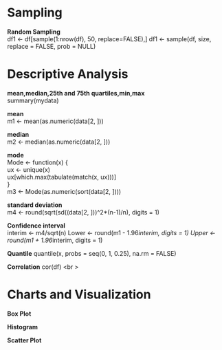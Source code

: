# Sampling <br />

**Random Sampling** <br />
df1 <- df[sample(1:nrow(df), 50, replace=FALSE),]
df1 <- sample(df, size, replace = FALSE, prob = NULL)


# Descriptive Analysis <br />
**mean,median,25th and 75th quartiles,min,max** <br />
summary(mydata)

**mean**  <br />
m1 <- mean(as.numeric(data[2, ]))

**median**  <br />
m2 <- median(as.numeric(data[2, ]))

**mode**  <br />
Mode <- function(x) {  <br />
  ux <- unique(x)  <br />
  ux[which.max(tabulate(match(x, ux)))]  <br />
}  <br />
m3 <- Mode(as.numeric(sort(data[2, ])))

**standard deviation**  <br />
m4 <- round(sqrt(sd((data[2, ]))^2*(n-1)/n), digits = 1)

**Confidence interval**  <br />
interim <- m4/sqrt(n)
Lower <- round(m1 - 1.96*interim, digits = 1)
Upper <- round(m1 + 1.96*interim, digits = 1)

**Quantile**
quantile(x, probs = seq(0, 1, 0.25), na.rm = FALSE) <br />

**Correlation**
cor(df) <br \>

# Charts and Visualization

**Box Plot**

**Histogram**

**Scatter Plot**
